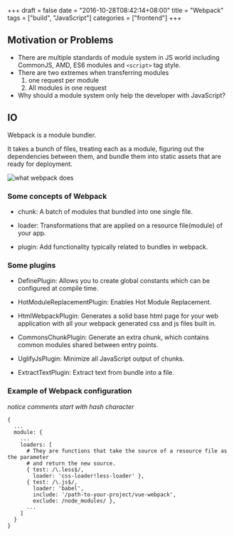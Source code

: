 +++
draft = false
date = "2016-10-28T08:42:14+08:00"
title = "Webpack"
tags = ["build", "JavaScript"]
categories = ["frontend"]
+++

## Motivation or Problems
  * There are multiple standards of module system in JS world including CommonJS, AMD, ES6 modules and `<script>` tag style.
  * There are two extremes when transferring modules
    1. one request per module
    2. All modules in one request
  * Why should a module system only help the developer with JavaScript?

## IO
Webpack is a module bundler.

It takes a bunch of files, treating each as a module, figuring out the dependencies between them, and bundle them into static assets that are ready for deployment.

![what webpack does](https://dtinth.github.io/webpack-docs-images/usage/how-it-works.png)
<!--more-->

### Some concepts of Webpack
* chunk: A batch of modules that bundled into one single file.

* loader: Transformations that are applied on a resource file(module) of your app.

* plugin: Add functionality typically related to bundles in webpack.

### Some plugins
  * DefinePlugin: Allows you to create global constants which can be configured at compile time.

  * HotModuleReplacementPlugin: Enables Hot Module Replacement.

  * HtmlWebpackPlugin: Generates a solid base html page for your web application with all your webpack generated css and js files built in.

  * CommonsChunkPlugin: Generate an extra chunk, which contains common modules shared between entry points.

  * UglifyJsPlugin: Minimize all JavaScript output of chunks.

  * ExtractTextPlugin: Extract text from bundle into a file.

### Example of Webpack configuration

*notice comments start with hash character*

```
{
  ...
  module: {
    ...
    loaders: [
      # They are functions that take the source of a resource file as the parameter
      # and return the new source.
      { test: /\.less$/,
        loader: 'css-loader!less-loader' },
      { test: /\.js$/,
        loader: 'babel',
        include: '/path-to-your-project/vue-webpack',
        exclude: /node_modules/ },
      ...
    ]
  }
}
```
